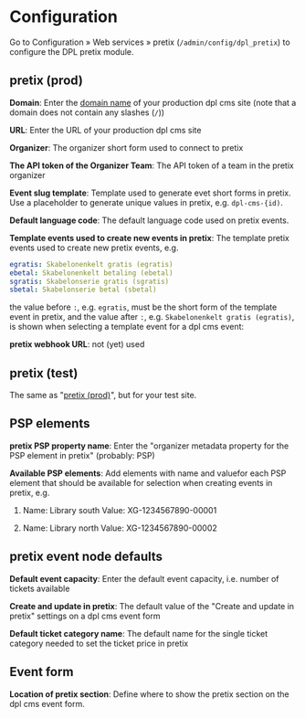 # Configuration

Go to Configuration » Web services » pretix (`/admin/config/dpl_pretix`) to configure the DPL pretix module.

## pretix (prod)

**Domain**: Enter the [domain name](https://en.wikipedia.org/wiki/Domain_name) of your production dpl cms site (note
that a domain does not contain any slashes (`/`))

**URL**: Enter the URL of your production dpl cms site

**Organizer**: The organizer short form used to connect to pretix

**The API token of the Organizer Team**: The API token of a team in the pretix organizer

**Event slug template**: Template used to generate evet short forms in pretix. Use a placeholder to generate unique
values in pretix, e.g. `dpl-cms-{id)`.

**Default language code**: The default language code used on pretix events.

**Template events used to create new events in pretix**: The template pretix events used to create new pretix events, e.g.

``` yaml
egratis: Skabelonenkelt gratis (egratis)
ebetal: Skabelonenkelt betaling (ebetal)
sgratis: Skabelonserie gratis (sgratis)
sbetal: Skabelonserie betal (sbetal)
```

the value before `:`, e.g. `egratis`, must be the short form of the template event in pretix, and the value after `:`,
e.g. `Skabelonenkelt gratis (egratis)`, is shown when selecting a template event for a dpl cms event:

**pretix webhook URL**: not (yet) used

## pretix (test)

The same as "[pretix (prod)](#pretix-prod)", but for your test site.

## PSP elements

**pretix PSP property name**: Enter the "organizer metadata property for the PSP element in pretix" (probably: PSP)

**Available PSP elements**: Add elements with name and valuefor each PSP element that should be available for selection
when creating events in pretix, e.g.

1.
    Name: Library south
    Value: XG-1234567890-00001

1.
    Name: Library north
    Value: XG-1234567890-00002

## pretix event node defaults

**Default event capacity**: Enter the default event capacity, i.e. number of tickets available

**Create and update in pretix**: The default value of the "Create and update in pretix" settings on a dpl cms event form

**Default ticket category name**: The default name for the single ticket category needed to set the ticket price in
pretix

## Event form

**Location of pretix section**: Define where to show the pretix section on the dpl cms event form.
